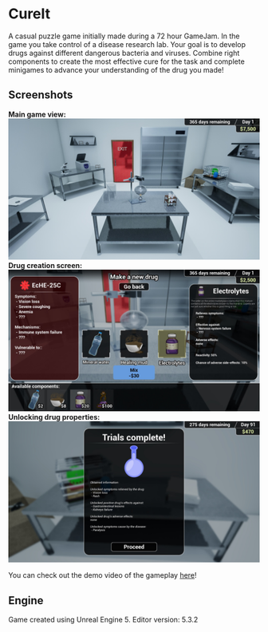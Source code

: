# CureIt

A casual puzzle game initially made during a 72 hour GameJam. In the game you take control of a disease research lab. Your goal is to
develop drugs against different dangerous bacteria and viruses. Combine right components to create the most effective cure for the task
and complete minigames to advance your understanding of the drug you made!

## Screenshots

**Main game view:**
![image](Screenshots/LabView.jpg "Main game view")
**Drug creation screen:**
![image](Screenshots/DrugMixingScreen.jpg "Creating a drug")
**Unlocking drug properties:**
![image](Screenshots/TestCompleteScreen.jpg "Unlocking drug properties")

You can check out the demo video of the gameplay [here](https://youtu.be/qyD-GGHIEf8)!

## Engine

Game created using Unreal Engine 5. Editor version: 5.3.2
